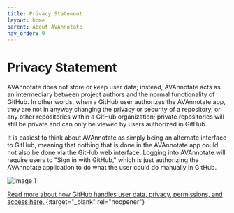 ```yaml
---
title: Privacy Statement
layout: home
parent: About AVAnnotate
nav_order: 9
---
```

# Privacy Statement

AVAnnotate does not store or keep user data; instead, AVAnnotate acts as an intermediary between project authors and the normal functionality of GitHub. In other words, when a GitHub user authorizes the AVAnnotate app, they are not in anyway changing the privacy or security of a repository, or any other repositories within a GitHub organization; 
private repositories will still be private and can only be viewed by users authorized in GitHub. 

It is easiest to think about AVAnnotate as simply being an alternate interface to GitHub, meaning that nothing that is done in the AVAnnotate app could not also be done via the GitHub web interface. Logging into AVAnnotate will require users to "Sign in with GitHub," which is just authorizing the AVAnnotate application to do what the user
could do manually in GitHub.  

![Image 1](../../assets/authorize.png)

[Read more about how GitHub handles user data, privacy, permissions, and access here. ](https://docs.github.com/en/site-policy/privacy-policies/github-general-privacy-statement#private-repositories-github-access){:target="_blank" rel="noopener"}


